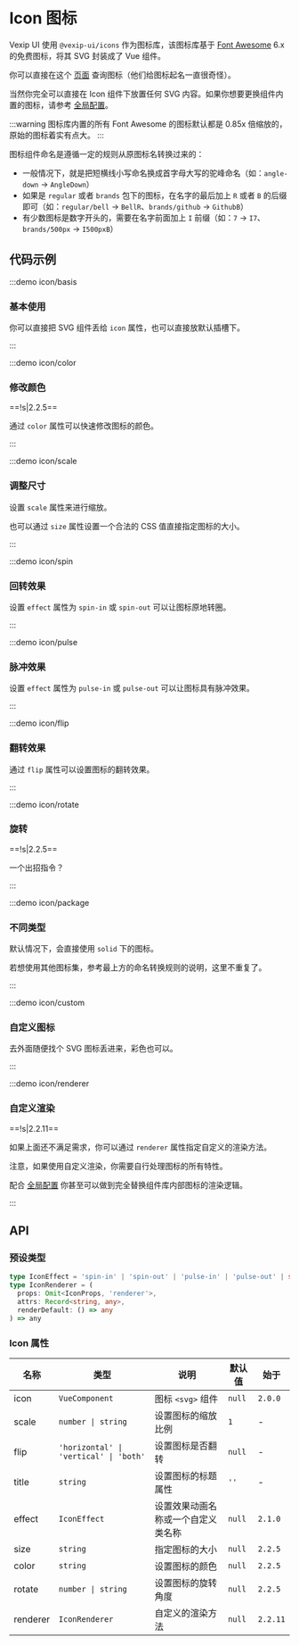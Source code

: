 # Icon 图标

Vexip UI 使用 `@vexip-ui/icons` 作为图标库，该图标库基于 [Font Awesome](https://fontawesome.com/) 6.x 的免费图标，将其 SVG 封装成了 Vue 组件。

你可以直接在这个 [页面](https://fontawesome.com/search?m=free) 查询图标（他们给图标起名一直很奇怪）。

当然你完全可以直接在 Icon 组件下放置任何 SVG 内容。如果你想要更换组件内置的图标，请参考 [全局配置](/zh-CN/guide/global-config.html#内置图标)。

:::warning
图标库内置的所有 Font Awesome 的图标默认都是 0.85x 倍缩放的，原始的图标着实有点大。
:::

图标组件命名是遵循一定的规则从原图标名转换过来的：

- 一般情况下，就是把短横线小写命名换成首字母大写的驼峰命名（如：`angle-down` -> `AngleDown`）
- 如果是 `regular` 或者 `brands` 包下的图标，在名字的最后加上 `R` 或者 `B` 的后缀即可（如：`regular/bell` -> `BellR`、`brands/github` -> `GithubB`）
- 有少数图标是数字开头的，需要在名字前面加上 `I` 前缀（如：`7` -> `I7`、`brands/500px` -> `I500pxB`）

## 代码示例

:::demo icon/basis

### 基本使用

你可以直接把 SVG 组件丢给 `icon` 属性，也可以直接放默认插槽下。

:::

:::demo icon/color

### 修改颜色

==!s|2.2.5==

通过 `color` 属性可以快速修改图标的颜色。

:::

:::demo icon/scale

### 调整尺寸

设置 `scale` 属性来进行缩放。

也可以通过 `size` 属性设置一个合法的 CSS 值直接指定图标的大小。

:::

:::demo icon/spin

### 回转效果

设置 `effect` 属性为 `spin-in` 或 `spin-out` 可以让图标原地转圈。

:::

:::demo icon/pulse

### 脉冲效果

设置 `effect` 属性为 `pulse-in` 或 `pulse-out` 可以让图标具有脉冲效果。

:::

:::demo icon/flip

### 翻转效果

通过 `flip` 属性可以设置图标的翻转效果。

:::

:::demo icon/rotate

### 旋转

==!s|2.2.5==

一个出招指令？

:::

:::demo icon/package

### 不同类型

默认情况下，会直接使用 `solid` 下的图标。

若想使用其他图标集，参考最上方的命名转换规则的说明，这里不重复了。

:::

:::demo icon/custom

### 自定义图标

去外面随便找个 SVG 图标丢进来，彩色也可以。

:::

:::demo icon/renderer

### 自定义渲染

==!s|2.2.11==

如果上面还不满足需求，你可以通过 `renderer` 属性指定自定义的渲染方法。

注意，如果使用自定义渲染，你需要自行处理图标的所有特性。

配合 [全局配置](/zh-CN/guide/global-config) 你甚至可以做到完全替换组件库内部图标的渲染逻辑。

:::

## API

### 预设类型

```ts
type IconEffect = 'spin-in' | 'spin-out' | 'pulse-in' | 'pulse-out' | string
type IconRenderer = (
  props: Omit<IconProps, 'renderer'>,
  attrs: Record<string, any>,
  renderDefault: () => any
) => any
```

### Icon 属性

| 名称     | 类型                                   | 说明                               | 默认值 | 始于     |
| -------- | -------------------------------------- | ---------------------------------- | ------ | -------- |
| icon     | `VueComponent`                         | 图标 `<svg>` 组件                  | `null` | `2.0.0`  |
| scale    | `number \| string`                     | 设置图标的缩放比例                 | `1`    | -        |
| flip     | `'horizontal' \| 'vertical' \| 'both'` | 设置图标是否翻转                   | `null` | -        |
| title    | `string`                               | 设置图标的标题属性                 | `''`   | -        |
| effect   | `IconEffect`                           | 设置效果动画名称或一个自定义类名称 | `null` | `2.1.0`  |
| size     | `string`                               | 指定图标的大小                     | `null` | `2.2.5`  |
| color    | `string`                               | 设置图标的颜色                     | `null` | `2.2.5`  |
| rotate   | `number \| string`                     | 设置图标的旋转角度                 | `null` | `2.2.5`  |
| renderer | `IconRenderer`                         | 自定义的渲染方法                   | `null` | `2.2.11` |
